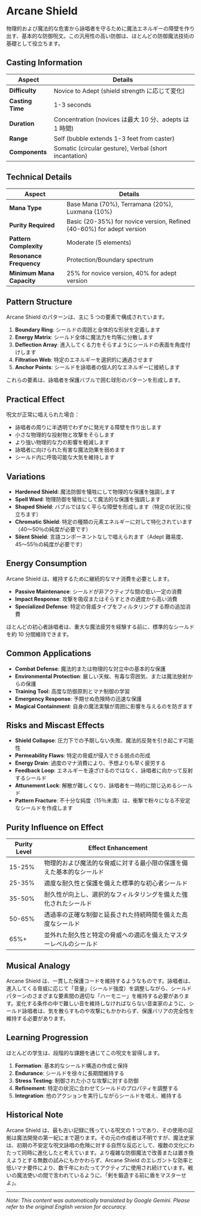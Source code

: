 # **Arcane Shield**

物理的および魔法的な危害から詠唱者を守るために魔法エネルギーの障壁を作り出す、基本的な防御呪文。この汎用性の高い防御は、ほとんどの防御魔法技術の基礎として役立ちます。

## Casting Information

| Aspect | Details |
|--------|---------|
| **Difficulty** | Novice to Adept (shield strength に応じて変化) |
| **Casting Time** | 1-3 seconds |
| **Duration** | Concentration (novices は最大 10 分、adepts は 1 時間) |
| **Range** | Self (bubble extends 1-3 feet from caster) |
| **Components** | Somatic (circular gesture), Verbal (short incantation) |

## Technical Details

| Aspect | Details |
|--------|---------|
| **Mana Type** | Base Mana (70%), Terramana (20%), Luxmana (10%) |
| **Purity Required** | Basic (20-35%) for novice version, Refined (40-60%) for adept version |
| **Pattern Complexity** | Moderate (5 elements) |
| **Resonance Frequency** | Protection/Boundary spectrum |
| **Minimum Mana Capacity** | 25% for novice version, 40% for adept version |

## Pattern Structure

Arcane Shield のパターンは、主に 5 つの要素で構成されています。
1. **Boundary Ring**: シールドの周囲と全体的な形状を定義します
2. **Energy Matrix**: シールド全体に魔法力を均等に分散します
3. **Deflection Array**: 進入してくる力をそらすようにシールドの表面を角度付けします
4. **Filtration Web**: 特定のエネルギーを選択的に通過させます
5. **Anchor Points**: シールドを詠唱者の個人的なエネルギーに接続します

これらの要素は、詠唱者を保護バブルで囲む球形のパターンを形成します。

## Practical Effect

呪文が正常に唱えられた場合：
- 詠唱者の周りに半透明でわずかに発光する障壁を作り出します
- 小さな物理的な投射物と攻撃をそらします
- より強い物理的な力の影響を軽減します
- 詠唱者に向けられた有害な魔法効果を弱めます
- シールド内に呼吸可能な大気を維持します

## Variations

- **Hardened Shield**: 魔法防御を犠牲にして物理的な保護を強調します
- **Spell Ward**: 物理防御を犠牲にして魔法的な保護を強調します
- **Shaped Shield**: バブルではなく平らな障壁を形成します（特定の状況に役立ちます）
- **Chromatic Shield**: 特定の種類の元素エネルギーに対して特化されています（40〜50％の純度が必要です）
- **Silent Shield**: 言語コンポーネントなしで唱えられます（Adept 難易度、45〜55％の純度が必要です）

## Energy Consumption

Arcane Shield は、維持するために継続的なマナ消費を必要とします。
- **Passive Maintenance**: シールドが非アクティブな間の低い一定の消費
- **Impact Response**: 攻撃を吸収またはそらすときの適度から高い消費
- **Specialized Defense**: 特定の脅威タイプをフィルタリングする際の追加消費

ほとんどの初心者詠唱者は、重大な魔法疲労を経験する前に、標準的なシールドを約 10 分間維持できます。

## Common Applications

- **Combat Defense**: 魔法的または物理的な対立中の基本的な保護
- **Environmental Protection**: 厳しい天候、有毒な雰囲気、または魔法放射からの保護
- **Training Tool**: 高度な防御原則とマナ制御の学習
- **Emergency Response**: 予期せぬ危険時の迅速な保護
- **Magical Containment**: 自身の魔法実験が周囲に影響を与えるのを防ぎます

## Risks and Miscast Effects

- **Shield Collapse**: 圧力下での予期しない失敗、魔法的反発を引き起こす可能性
- **Permeability Flaws**: 特定の脅威が侵入できる弱点の形成
- **Energy Drain**: 過度のマナ消費により、予想よりも早く疲労する
- **Feedback Loop**: エネルギーを遠ざけるのではなく、詠唱者に向かって反射するシールド
- **Attunement Lock**: 解散が難しくなり、詠唱者を一時的に閉じ込めるシールド
- **Pattern Fracture**: 不十分な純度（15％未満）は、衝撃で粉々になる不安定なシールドを作成します

## Purity Influence on Effect

| Purity Level | Effect Enhancement |
|--------------|---------------------|
| 15-25% | 物理的および魔法的な脅威に対する最小限の保護を備えた基本的なシールド |
| 25-35% | 適度な耐久性と保護を備えた標準的な初心者シールド |
| 35-50% | 耐久性が向上し、選択的なフィルタリングを備えた強化されたシールド |
| 50-65% | 透過率の正確な制御と延長された持続時間を備えた高度なシールド |
| 65%+ | 並外れた耐久性と特定の脅威への適応を備えたマスターレベルのシールド |

## Musical Analogy

Arcane Shield は、一貫した保護コードを維持するようなものです。詠唱者は、進入してくる脅威に応じて「音量」（シールド強度）を調整しながら、シールドパターンのさまざまな要素間の適切な「ハーモニー」を維持する必要があります。変化する条件の中で難しい音を維持しなければならない音楽家のように、シールド詠唱者は、気を散らすものや攻撃にもかかわらず、保護バリアの完全性を維持する必要があります。

## Learning Progression

ほとんどの学生は、段階的な課題を通じてこの呪文を習得します。
1. **Formation**: 基本的なシールド構造の作成と保持
2. **Endurance**: シールドを徐々に長期間維持する
3. **Stress Testing**: 制御された小さな攻撃に対する防御
4. **Refinement**: 特定の状況に合わせてシールドのプロパティを調整する
5. **Integration**: 他のアクションを実行しながらシールドを唱え、維持する

## Historical Note

Arcane Shield は、最も古い記録に残っている呪文の 1 つであり、その使用の証拠は魔法開発の第一紀にまで遡ります。その元の作成者は不明ですが、魔法史家は、初期の不安定な呪文詠唱の危険に対する自然な反応として、複数の文化にわたって同時に進化したと考えています。より複雑な防御魔法で改善または置き換えようとする無数の試みにもかかわらず、Arcane Shield のエレガントな効率と低いマナ要件により、数千年にわたってアクティブに使用され続けています。戦いの魔法使いの間で言われているように、「剣を鍛造する前に盾をマスターせよ」。


---
_Note: This content was automatically translated by Google Gemini. Please refer to the original English version for accuracy._